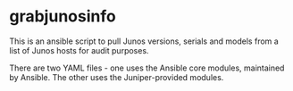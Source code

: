 # grabjunosinfo
This is an ansible script to pull Junos versions, serials and models from a list of Junos hosts for audit purposes.

There are two YAML files - one uses the Ansible core modules, maintained by Ansible.  The other uses the Juniper-provided modules.
